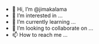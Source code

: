 - 👋 Hi, I’m @jimakalama
- 👀 I’m interested in ...
- 🌱 I’m currently learning ...
- 💞️ I’m looking to collaborate on ...
- 📫 How to reach me ...

<!---
jimakalama/jimakalama is a ✨ special ✨ repository because its `README.md` (this file) appears on your GitHub profile.
You can click the Preview link to take a look at your changes.
--->
